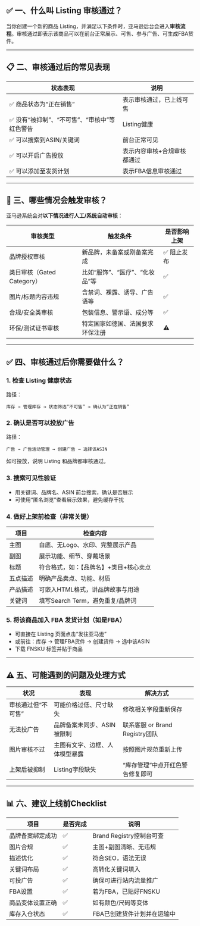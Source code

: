 ## ✅ 一、什么叫 Listing 审核通过？

当你创建一个新的商品 Listing，并满足以下条件时，亚马逊后台会进入**审核流程**。审核通过即表示该商品可以在前台正常展示、可售、参与广告、可生成FBA货件。

---

## 📋 二、审核通过后的常见表现

| 状态表现                       | 说明             |
| -------------------------- | -------------- |
| ✅ 商品状态为“正在销售”              | 表示审核通过，已上线可售   |
| ✅ 没有“被抑制”、“不可售”、“审核中”等红色警告 | Listing健康      |
| ✅ 可以搜索到ASIN/关键词            | 前台正常可见         |
| ✅ 可以开启广告投放                 | 表示内容审核+合规审核都通过 |
| ✅ 可以添加至发货计划                | 表示FBA信息审核通过    |

---

## 🛂 三、哪些情况会触发审核？

亚马逊系统会对**以下情况进行人工/系统自动审核**：

| 审核类型                 | 触发条件               | 是否影响上架 |
| -------------------- | ------------------ | ------ |
| 品牌授权审核               | 新品牌，未备案或刚备案完成      | ✅ 阻止发布 |
| 类目审核（Gated Category） | 比如“服饰”、“医疗”、“化妆品”等 | ✅      |
| 图片/标题内容违规            | 含禁词、裸露、诱导、广告语等     | ✅      |
| 合规/安全类审核             | 包装信息、警示语、成分等       | ✅      |
| 环保/测试证书审核            | 特定国家如德国、法国要求环保注册   | ⚠️     |

---

## ✅ 四、审核通过后你需要做什么？

### 1. 检查 Listing 健康状态

路径：

```
库存 → 管理库存 → 状态筛选“不可售” → 确认为“正在销售”
```

### 2. 确认是否可以投放广告

路径：

```
广告 → 广告活动管理 → 创建广告 → 选择该ASIN
```

如可投放，说明 Listing 和品牌都审核通过。

### 3. 搜索可见性验证

* 用关键词、品牌名、ASIN 前台搜索，确认是否展示
* 可使用“匿名浏览”查看展示效果，避免缓存干扰

### 4. 做好上架前检查（非常关键）

| 项目   | 检查内容                   |
| ---- | ---------------------- |
| 主图   | 白底、无Logo、水印、完整展示产品     |
| 副图   | 展示功能、细节、穿戴场景           |
| 标题   | 符合格式，如：【品牌名】+类目+核心卖点   |
| 五点描述 | 明确产品卖点、功能、材质           |
| 产品描述 | 可嵌入HTML格式，讲品牌故事与用途     |
| 关键词  | 填写Search Term，避免重复/品牌词 |

### 5. 将该商品加入 FBA 发货计划（如是FBA）

* 可直接在 Listing 页面点击“发往亚马逊”
* 或前往：库存 → 管理FBA货件 → 创建货件 → 选中该ASIN
* 下载 FNSKU 标签并贴于商品

---

## ⚠️ 五、可能遇到的问题及处理方式

| 状况         | 表现              | 解决方式                     |
| ---------- | --------------- | ------------------------ |
| 审核通过但“不可售” | 可能价格过低、尺寸缺失     | 修改相关字段重新保存               |
| 无法投广告      | 品牌备案未同步、ASIN被限制 | 联系客服 or Brand Registry团队 |
| 图片审核不过     | 主图有文字、边框、人体模型暴露 | 按照图片规范重新上传               |
| 上架后被抑制     | Listing字段缺失     | “库存管理”中点开红色警告修复即可        |

---

## 📊 六、建议上线前Checklist

| 项目       | 是否完成 | 说明                  |
| -------- | ---- | ------------------- |
| 品牌备案绑定成功 | ✅    | Brand Registry控制台可查 |
| 图片合规     | ✅    | 主图+副图清晰、无违规         |
| 描述优化     | ✅    | 符合SEO，语法无误          |
| 关键词布局    | ✅    | 高转化关键词填入            |
| 可投广告     | ✅    | 确保可进行站内流量推广         |
| FBA设置    | ✅    | 若为FBA，已贴好FNSKU      |
| 商品变体设置正确 | ✅    | 如有颜色/尺码等变体          |
| 库存入仓状态   | ✅    | FBA已创建货件计划并在运输中     |

